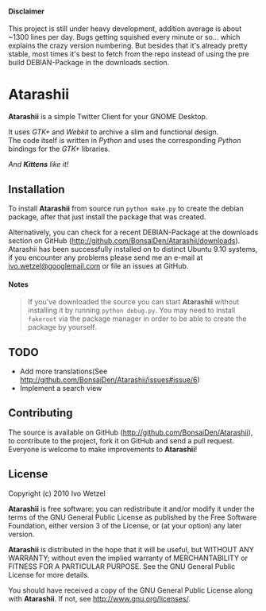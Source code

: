 #### Disclaimer
This project is still under heavy development, addition average is about ~1300 lines per day. Bugs getting squished every minute or so... which explains the crazy version numbering.
But besides that it's already pretty stable, most times it's best to fetch from the repo instead of using the pre build DEBIAN-Package in the downloads section.

# Atarashii
**Atarashii** is a simple Twitter Client for your GNOME Desktop.

It uses *GTK+* and *Webkit* to archive a slim and functional design.  
The code itself is written in *Python* and uses the corresponding *Python* bindings for the *GTK+* libraries.

*And **Kittens** like it!*

## Installation
To install **Atarashii** from source run `python make.py` to create the debian package, after that just install the package that was created. 

Alternatively, you can check for a recent DEBIAN-Package at the downloads section on GitHub (<http://github.com/BonsaiDen/Atarashii/downloads>).
Atarashii has been successfully installed on to distinct Ubuntu 9.10 systems, if you encounter any problems please send me an e-mail at <ivo.wetzel@googlemail.com> or file an issues at GitHub.

#### Notes
> If you've downloaded the source you can start **Atarashii** without installing it by running `python debug.py`.
> You may need to install `fakeroot` via the package manager in order to be able to create the package by yourself.

## TODO
- Add more translations(See <http://github.com/BonsaiDen/Atarashii/issues#issue/6>)
- Implement a search view

## Contributing
The source is available on GitHub (<http://github.com/BonsaiDen/Atarashii>), to
contribute to the project, fork it on GitHub and send a pull request.
Everyone is welcome to make improvements to **Atarashii**!

## License
Copyright (c) 2010 Ivo Wetzel

**Atarashii** is free software: you can redistribute it and/or 
modify it under the terms of the GNU General Public License as published by
the Free Software Foundation, either version 3 of the License, or
(at your option) any later version.

**Atarashii** is distributed in the hope that it will be useful,
but WITHOUT ANY WARRANTY; without even the implied warranty of
MERCHANTABILITY or FITNESS FOR A PARTICULAR PURPOSE.  See the
GNU General Public License for more details.

You should have received a copy of the GNU General Public License along with
**Atarashii**. If not, see <http://www.gnu.org/licenses/>.

